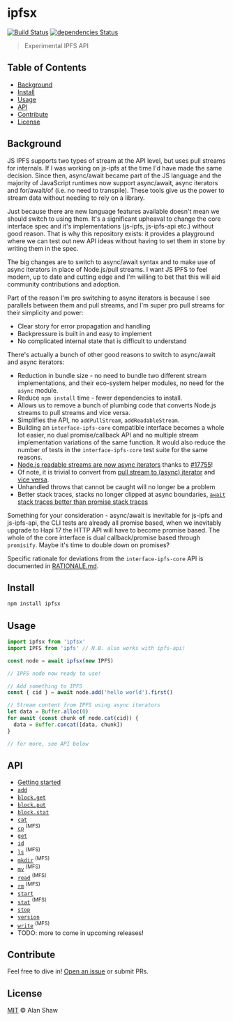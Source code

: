 # ipfsx

[![Build Status](https://travis-ci.org/alanshaw/ipfsx.svg?branch=master)](https://travis-ci.org/alanshaw/ipfsx) [![dependencies Status](https://david-dm.org/alanshaw/ipfsx/status.svg)](https://david-dm.org/alanshaw/ipfsx)

> Experimental IPFS API

## Table of Contents

* [Background](#background)
* [Install](#install)
* [Usage](#usage)
* [API](#api)
* [Contribute](#contribute)
* [License](#license)

## Background

JS IPFS supports two types of stream at the API level, but uses pull streams for internals. If I was working on js-ipfs at the time I'd have made the same decision. Since then, async/await became part of the JS language and the majority of JavaScript runtimes now support async/await, async iterators and for/await/of (i.e. no need to transpile). These tools give us the power to stream data without needing to rely on a library.

Just because there are new language features available doesn't mean we should switch to using them. It's a significant upheaval to change the core interface spec and it's implementations (js-ipfs, js-ipfs-api etc.) without good reason. That is why this repository exists: it provides a playground where we can test out new API ideas without having to set them in stone by writing them in the spec.

The big changes are to switch to async/await syntax and to make use of async iterators in place of Node.js/pull streams. I want JS IPFS to feel modern, up to date and cutting edge and I'm willing to bet that this will aid community contributions and adoption.

Part of the reason I'm pro switching to async iterators is because I see parallels between them and pull streams, and I'm super pro pull streams for their simplicity and power:

* Clear story for error propagation and handling
* Backpressure is built in and easy to implement
* No complicated internal state that is difficult to understand

There's actually a bunch of other good reasons to switch to async/await and async iterators:

* Reduction in bundle size - no need to bundle two different stream implementations, and their eco-system helper modules, no need for the `async` module.
* Reduce `npm install` time - fewer dependencies to install.
* Allows us to remove a bunch of plumbing code that converts Node.js streams to pull streams and vice versa.
* Simplifies the API, no `addPullStream`, `addReadableStream`.
* Building an `interface-ipfs-core` compatible interface becomes a whole lot easier, no dual promise/callback API and no multiple stream implementation variations of the same function. It would also reduce the number of tests in the `interface-ipfs-core` test suite for the same reasons.
* [Node.js readable streams are now async iterators](http://2ality.com/2018/04/async-iter-nodejs.html) thanks to [#17755](https://github.com/nodejs/node/pull/17755)!
* Of note, it is trivial to convert from [pull stream to (async) iterator](https://github.com/alanshaw/pull-stream-to-async-iterator) and [vice versa](https://github.com/alanshaw/async-iterator-to-pull-stream).
* Unhandled throws that cannot be caught will no longer be a problem
* Better stack traces, stacks no longer clipped at async boundaries, [`await` stack traces better than promise stack traces](https://mathiasbynens.be/notes/async-stack-traces)

Something for your consideration - async/await is inevitable for js-ipfs and js-ipfs-api, the CLI tests are already all promise based, when we inevitably upgrade to Hapi 17 the HTTP API will have to become promise based. The whole of the core interface is dual callback/promise based through `promisify`. Maybe it's time to double down on promises?

Specific rationale for deviations from the `interface-ipfs-core` API is documented in [RATIONALE.md](https://github.com/alanshaw/ipfsx/blob/master/RATIONALE.md).

## Install

```sh
npm install ipfsx
```

## Usage

```js
import ipfsx from 'ipfsx'
import IPFS from 'ipfs' // N.B. also works with ipfs-api!

const node = await ipfsx(new IPFS)

// IPFS node now ready to use!

// Add something to IPFS
const { cid } = await node.add('hello world').first()

// Stream content from IPFS using async iterators
let data = Buffer.alloc(0)
for await (const chunk of node.cat(cid)) {
  data = Buffer.concat([data, chunk])
}

// for more, see API below
```

## API

* [Getting started](https://github.com/alanshaw/ipfsx/blob/master/API.md#getting-started)
* [`add`](https://github.com/alanshaw/ipfsx/blob/master/API.md#add)
* [`block.get`](https://github.com/alanshaw/ipfsx/blob/master/API.md#blockget)
* [`block.put`](https://github.com/alanshaw/ipfsx/blob/master/API.md#blockput)
* [`block.stat`](https://github.com/alanshaw/ipfsx/blob/master/API.md#blockstat)
* [`cat`](https://github.com/alanshaw/ipfsx/blob/master/API.md#cat)
* [`cp`](https://github.com/alanshaw/ipfsx/blob/master/API.md#cp) <sup>(MFS)</sup>
* [`get`](https://github.com/alanshaw/ipfsx/blob/master/API.md#get)
* [`id`](https://github.com/alanshaw/ipfsx/blob/master/API.md#id)
* [`ls`](https://github.com/alanshaw/ipfsx/blob/master/API.md#ls) <sup>(MFS)</sup>
* [`mkdir`](https://github.com/alanshaw/ipfsx/blob/master/API.md#mkdir) <sup>(MFS)</sup>
* [`mv`](https://github.com/alanshaw/ipfsx/blob/master/API.md#mv) <sup>(MFS)</sup>
* [`read`](https://github.com/alanshaw/ipfsx/blob/master/API.md#read) <sup>(MFS)</sup>
* [`rm`](https://github.com/alanshaw/ipfsx/blob/master/API.md#rm) <sup>(MFS)</sup>
* [`start`](https://github.com/alanshaw/ipfsx/blob/master/API.md#start)
* [`stat`](https://github.com/alanshaw/ipfsx/blob/master/API.md#stat) <sup>(MFS)</sup>
* [`stop`](https://github.com/alanshaw/ipfsx/blob/master/API.md#stop)
* [`version`](https://github.com/alanshaw/ipfsx/blob/master/API.md#version)
* [`write`](https://github.com/alanshaw/ipfsx/blob/master/API.md#write) <sup>(MFS)</sup>
* TODO: more to come in upcoming releases!

## Contribute

Feel free to dive in! [Open an issue](https://github.com/alanshaw/ipfsx/issues/new) or submit PRs.

## License

[MIT](LICENSE) © Alan Shaw
